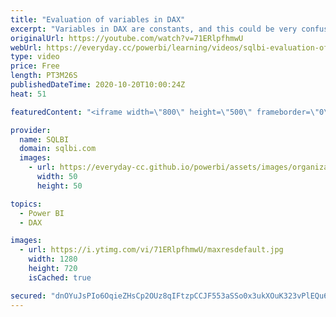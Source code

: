```yaml
---
title: "Evaluation of variables in DAX"
excerpt: "Variables in DAX are constants, and this could be very confusing! Watch this video to understand how the evaluation of variables works in DAX. How to learn DAX: https://www.sqlbi.com/guides/dax/ The definitive guide to DAX: https://www.sqlbi.com/books/the-definitive-guide-to-dax-2nd-edition/"
originalUrl: https://youtube.com/watch?v=71ERlpfhmwU
webUrl: https://everyday.cc/powerbi/learning/videos/sqlbi-evaluation-of-variables-in-dax/
type: video
price: Free
length: PT3M26S
publishedDateTime: 2020-10-20T10:00:24Z
heat: 51

featuredContent: "<iframe width=\"800\" height=\"500\" frameborder=\"0\" src=\"https://www.youtube.com/embed/71ERlpfhmwU\" allow=\"accelerometer; autoplay; encrypted-media; gyroscope; picture-in-picture\" allowfullscreen></iframe>"

provider:
  name: SQLBI
  domain: sqlbi.com
  images:
    - url: https://everyday-cc.github.io/powerbi/assets/images/organizations/sqlbi.com-50x50.jpg
      width: 50
      height: 50

topics:
  - Power BI
  - DAX

images:
  - url: https://i.ytimg.com/vi/71ERlpfhmwU/maxresdefault.jpg
    width: 1280
    height: 720
    isCached: true

secured: "dnOYuJsPIo6OqieZHsCp2OUz8qIFtzpCCJF553aSSo0x3ukXOuK323vPlEQu6I3aiok8CmC/sXmg8wByjmVKgMdB/ukCSKUREU+vytSlKY82xIY4UoR5uCmQrPWPRaRSIJyG+8+JuNse317dwh31zNUZTloVbJNB6YMI+B7eGWm6N6rjONxUMN0aW7wAu1d9Q+l90bwt4LxK/X6wOcRkc8eRf5HjIKJdSNvQZ2OMQEgl3WF56OkYUPuYny46Lx22nzdqX/6U9epDz5Z+50kIO6ZF5/HpQYQc+Qe5O1E/dWZOb6PLGdj93fxQJNwgupl/x4zyx5rno7LXnpq3kma6offTF5gPxPV4WZK+VM9Fidkgc8lVJy7bJYG/3IqMwrfSY5/sY/gVeVW7FwMVZTz5xt8hOt1rg2FLazAheD6xp10=;xjv+dY+CJD49zalxvZ0PZw=="
---
```


